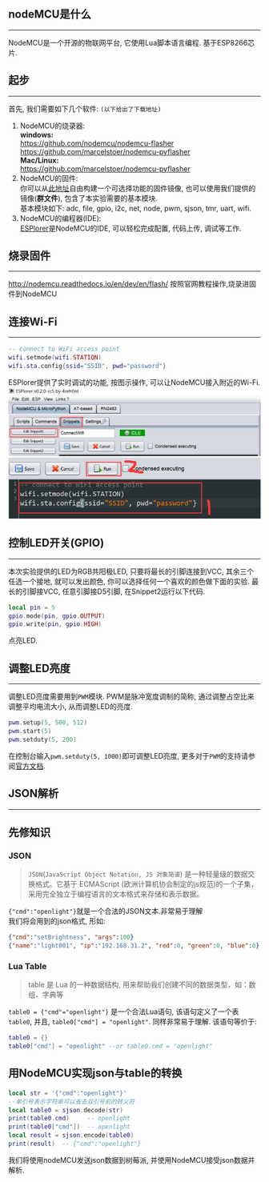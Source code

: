 ## nodeMCU是什么  
******  
NodeMCU是一个开源的物联网平台, 它使用Lua脚本语言编程. 基于ESP8266芯片.

## 起步
*****
首先, 我们需要如下几个软件: `(以下给出了下载地址)`   

1. NodeMCU的烧录器:  
**windows:**   
https://github.com/nodemcu/nodemcu-flasher
https://github.com/marcelstoer/nodemcu-pyflasher  
**Mac/Linux:**   
https://github.com/marcelstoer/nodemcu-pyflasher
2. NodeMCU的固件:  
你可以从[此地址](http://nodemcu-build.com/)自由构建一个可选择功能的固件镜像, 也可以使用我们提供的镜像(**群文件**), 包含了本实验需要的基本模块.  
基本模块如下: adc, file, gpio, i2c, net, node, pwm, sjson, tmr, uart, wifi.
3. NodeMCU的编程器(IDE):  
[ESPlorer](https://esp8266.ru/esplorer/)是NodeMCU的IDE, 可以轻松完成配置, 代码上传, 调试等工作.

## 烧录固件
**********
http://nodemcu.readthedocs.io/en/dev/en/flash/
按照官网教程操作,烧录进固件到NodeMCU

## 连接Wi-Fi
*********
```Lua
-- connect to WiFi access point
wifi.setmode(wifi.STATION)
wifi.sta.config{ssid="SSID", pwd="password"}
```
ESPlorer提供了实时调试的功能, 按图示操作, 可以让NodeMCU接入附近的Wi-Fi.
![编辑Snippets](./编辑Snippets.png)
![Wi-Fi](./wifi.png)

## 控制LED开关(GPIO)
*****************

本次实验提供的LED为RGB共阳极LED, 只要将最长的引脚连接到VCC, 其余三个任选一个接地, 就可以发出颜色, 你可以选择任何一个喜欢的颜色做下面的实验.
最长的引脚接VCC, 任意引脚接D5引脚, 在Snippet2运行以下代码.
```Lua
local pin = 5 
gpio.mode(pin, gpio.OUTPUT)
gpio.write(pin, gpio.HIGH)
```
点亮LED.

## 调整LED亮度
****************
调整LED亮度需要用到`PWM`模块. PWM是脉冲宽度调制的简称, 通过调整占空比来调整平均电流大小, 从而调整LED的亮度.
```Lua
pwm.setup(5, 500, 512)
pwm.start(5)
pwm.setduty(5, 200)
```
在控制台输入`pwm.setduty(5, 1000)`即可调整LED亮度, 更多对于`PWM`的支持请参阅[官方文档](http://nodemcu.readthedocs.io/en/dev/en/modules/pwm/).

## JSON解析
*******************

## 先修知识
### JSON
> `JSON`(`JavaScript Object Notation, JS 对象简谱`) 是一种轻量级的数据交换格式。它基于 ECMAScript (欧洲计算机协会制定的js规范)的一个子集，采用完全独立于编程语言的文本格式来存储和表示数据。

`{"cmd":"openlight"}`就是一个合法的JSON文本.非常易于理解   
我们将会用到的json格式, 形如:
```JSON
{"cmd":"setBrightness", "args":100}
{"name":"light001", "ip":"192.168.31.2", "red":0, "green":0, "blue":0}
```
### Lua Table
>table 是 Lua 的一种数据结构, 用来帮助我们创建不同的数据类型，如：数组、字典等

`table0 = {"cmd"="openlight"}` 是一个合法Lua语句, 该语句定义了一个表`table0`, 并且, `table0["cmd"] = "openlight"`. 同样非常易于理解. 
该语句等价于:  
```Lua
table0 = {}
table0["cmd"] = "openlight" --or table0.cmd = "openlight"
```

## 用NodeMCU实现json与table的转换
```Lua
local str = '{"cmd":"openlight"}' 
--单引号表示字符串可以省去双引号前的转义符
local table0 = sjson.decode(str)
print(table0.cmd)     -- openlight
print(table0["cmd"])  -- openlight
local result = sjson.encode(table0)
print(result)  -- {"cmd":"openlight"}
```

我们将使用nodeMCU发送json数据到树莓派, 并使用NodeMCU接受json数据并解析.  